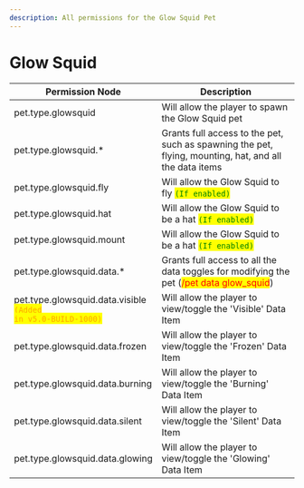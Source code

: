```yaml
---
description: All permissions for the Glow Squid Pet
---
```



# Glow Squid
| Permission Node | Description |
| - | - |
| pet.type.glowsquid | Will allow the player to spawn the Glow Squid pet |
| pet.type.glowsquid.* | Grants full access to the pet, such as spawning the pet, flying, mounting, hat, and all the data items |
| pet.type.glowsquid.fly | Will allow the Glow Squid to fly <mark style="color:green;">`(If enabled)`</mark> |
| pet.type.glowsquid.hat | Will allow the Glow Squid to be a hat <mark style="color:green;">`(If enabled)`</mark> |
| pet.type.glowsquid.mount | Will allow the Glow Squid to be a hat <mark style="color:green;">`(If enabled)`</mark> |
| pet.type.glowsquid.data.* | Grants full access to all the data toggles for modifying the pet (<mark style="color:red;">/pet data glow_squid</mark>) |
| pet.type.glowsquid.data.visible<br><mark style="color:orange;"><code>(Added in v5.0-BUILD-1000)</code></mark> | Will allow the player to view/toggle the 'Visible' Data Item |
| pet.type.glowsquid.data.frozen | Will allow the player to view/toggle the 'Frozen' Data Item |
| pet.type.glowsquid.data.burning | Will allow the player to view/toggle the 'Burning' Data Item |
| pet.type.glowsquid.data.silent | Will allow the player to view/toggle the 'Silent' Data Item |
| pet.type.glowsquid.data.glowing | Will allow the player to view/toggle the 'Glowing' Data Item |

